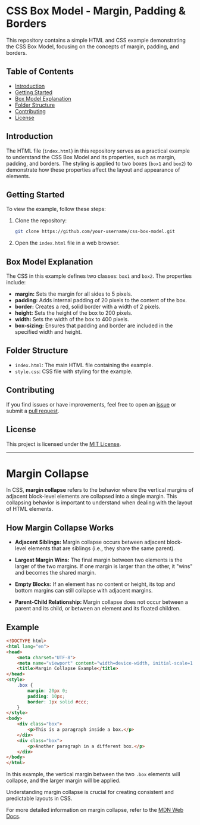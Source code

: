# CSS Box Model - Margin, Padding & Borders

This repository contains a simple HTML and CSS example demonstrating the CSS Box Model, focusing on the concepts of margin, padding, and borders.

## Table of Contents

- [Introduction](#introduction)
- [Getting Started](#getting-started)
- [Box Model Explanation](#box-model-explanation)
- [Folder Structure](#folder-structure)
- [Contributing](#contributing)
- [License](#license)

## Introduction

The HTML file (`index.html`) in this repository serves as a practical example to understand the CSS Box Model and its properties, such as margin, padding, and borders. The styling is applied to two boxes (`box1` and `box2`) to demonstrate how these properties affect the layout and appearance of elements.

## Getting Started

To view the example, follow these steps:

1. Clone the repository:

   ```bash
   git clone https://github.com/your-username/css-box-model.git
   ```

2. Open the `index.html` file in a web browser.

## Box Model Explanation

The CSS in this example defines two classes: `box1` and `box2`. The properties include:

- **margin:** Sets the margin for all sides to 5 pixels.
- **padding:** Adds internal padding of 20 pixels to the content of the box.
- **border:** Creates a red, solid border with a width of 2 pixels.
- **height:** Sets the height of the box to 200 pixels.
- **width:** Sets the width of the box to 400 pixels.
- **box-sizing:** Ensures that padding and border are included in the specified width and height.

## Folder Structure

- `index.html`: The main HTML file containing the example.
- `style.css`: CSS file with styling for the example.

## Contributing

If you find issues or have improvements, feel free to open an [issue](https://github.com/your-username/css-box-model/issues) or submit a [pull request](https://github.com/your-username/css-box-model/pulls).

## License

This project is licensed under the [MIT License](LICENSE).

---

# Margin Collapse

In CSS, **margin collapse** refers to the behavior where the vertical margins of adjacent block-level elements are collapsed into a single margin. This collapsing behavior is important to understand when dealing with the layout of HTML elements.

## How Margin Collapse Works

- **Adjacent Siblings:** Margin collapse occurs between adjacent block-level elements that are siblings (i.e., they share the same parent).

- **Largest Margin Wins:** The final margin between two elements is the larger of the two margins. If one margin is larger than the other, it "wins" and becomes the shared margin.

- **Empty Blocks:** If an element has no content or height, its top and bottom margins can still collapse with adjacent margins.

- **Parent-Child Relationship:** Margin collapse does not occur between a parent and its child, or between an element and its floated children.

## Example

```html
<!DOCTYPE html>
<html lang="en">
<head>
    <meta charset="UTF-8">
    <meta name="viewport" content="width=device-width, initial-scale=1.0">
    <title>Margin Collapse Example</title>
</head>
<style>
    .box {
        margin: 20px 0;
        padding: 10px;
        border: 1px solid #ccc;
    }
</style>
<body>
    <div class="box">
        <p>This is a paragraph inside a box.</p>
    </div>
    <div class="box">
        <p>Another paragraph in a different box.</p>
    </div>
</body>
</html>
```

In this example, the vertical margin between the two `.box` elements will collapse, and the larger margin will be applied.

Understanding margin collapse is crucial for creating consistent and predictable layouts in CSS.

For more detailed information on margin collapse, refer to the [MDN Web Docs](https://developer.mozilla.org/en-US/docs/Web/CSS/CSS_Box_Model/Mastering_margin_collapsing).